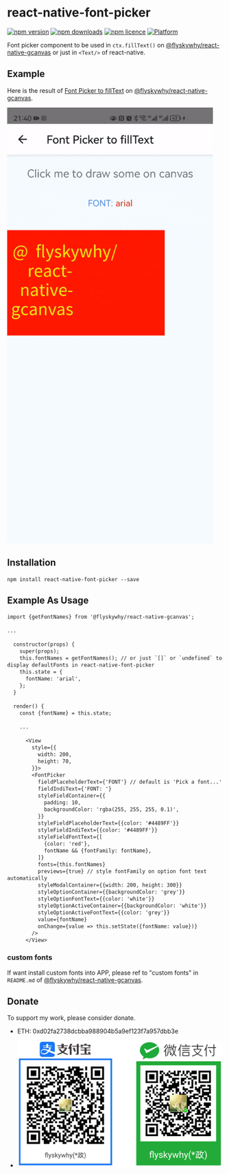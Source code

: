 # react-native-font-picker

[![npm version](http://img.shields.io/npm/v/react-native-font-picker.svg?style=flat-square)](https://npmjs.org/package/react-native-font-picker "View this project on npm")
[![npm downloads](http://img.shields.io/npm/dm/react-native-font-picker.svg?style=flat-square)](https://npmjs.org/package/react-native-font-picker "View this project on npm")
[![npm licence](http://img.shields.io/npm/l/react-native-font-picker.svg?style=flat-square)](https://npmjs.org/package/react-native-font-picker "View this project on npm")
[![Platform](https://img.shields.io/badge/platform-ios%20%7C%20android%20%7C%20web-989898.svg?style=flat-square)](https://npmjs.org/package/react-native-font-picker "View this project on npm")

Font picker component to be used in `ctx.fillText()` on [@flyskywhy/react-native-gcanvas](https://github.com/flyskywhy/react-native-gcanvas) or just in `<Text/>` of react-native.

## Example
Here is the result of [Font Picker to fillText](https://github.com/flyskywhy/GCanvasRNExamples/blob/master/app/components/FontPicker2FillText.js) on [@flyskywhy/react-native-gcanvas](https://github.com/flyskywhy/react-native-gcanvas).

<img src="https://raw.githubusercontent.com/flyskywhy/GCanvasRNExamples/master/assets/FontPicker2FillText.gif" width="480">

## Installation
```
npm install react-native-font-picker --save
```

## Example As Usage
```
import {getFontNames} from '@flyskywhy/react-native-gcanvas';

...

  constructor(props) {
    super(props);
    this.fontNames = getFontNames(); // or just `[]` or `undefined` to display defaultFonts in react-native-font-picker
    this.state = {
      fontName: 'arial',
    };
  }

  render() {
    const {fontName} = this.state;

    ...

      <View
        style={{
          width: 200,
          height: 70,
        }}>
        <FontPicker
          fieldPlaceholderText={'FONT'} // default is 'Pick a font...'
          fieldIndiText={'FONT: '}
          styleFieldContainer={{
            padding: 10,
            backgroundColor: 'rgba(255, 255, 255, 0.1)',
          }}
          styleFieldPlaceholderText={{color: '#4489FF'}}
          styleFieldIndiText={{color: '#4489FF'}}
          styleFieldFontText={[
            {color: 'red'},
            fontName && {fontFamily: fontName},
          ]}
          fonts={this.fontNames}
          previews={true} // style fontFamily on option font text automatically
          styleModalContainer={{width: 200, height: 300}}
          styleOptionContainer={{backgroundColor: 'grey'}}
          styleOptionFontText={{color: 'white'}}
          styleOptionActiveContainer={{backgroundColor: 'white'}}
          styleOptionActiveFontText={{color: 'grey'}}
          value={fontName}
          onChange={value => this.setState({fontName: value})}
        />
      </View>
```

### custom fonts
If want install custom fonts into APP, please ref to "custom fonts" in `README.md` of [@flyskywhy/react-native-gcanvas](https://github.com/flyskywhy/react-native-gcanvas).

## Donate
To support my work, please consider donate.

- ETH: 0xd02fa2738dcbba988904b5a9ef123f7a957dbb3e

- <img src="https://raw.githubusercontent.com/flyskywhy/flyskywhy/main/assets/alipay_weixin.png" width="500">
